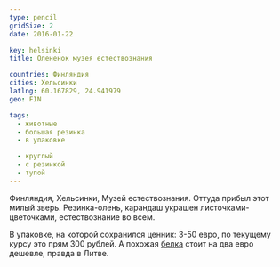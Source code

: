 ```yaml
---
type: pencil
gridSize: 2
date: 2016-01-22

key: helsinki
title: Олененок музея естествознания

countries: Финляндия
cities: Хельсинки
latlng: 60.167829, 24.941979
geo: FIN

tags:
  - животные
  - большая резинка
  - в упаковке

  - круглый
  - с резинкой
  - тупой
---
```


Финляндия, Хельсинки, Музей естествознания. Оттуда прибыл этот милый зверь. Резинка-олень, карандаш украшен листочками-цветочками, естествознание во всем.

В упаковке, на которой сохранился ценник: 3-50 евро, по текущему курсу это прям 300 рублей. А похожая [белка](?display=squirrel) стоит на два евро дешевле, правда в Литве.
